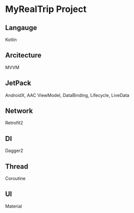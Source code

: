 # MyRealTrip Project
## Langauge
Kotlin

## Arcitecture
MVVM

## JetPack
AndroidX, AAC ViewModel, DataBinding, Lifecycle, LiveData

## Network
Retrofit2

## DI
Dagger2

## Thread
Coroutine

## UI
Material
